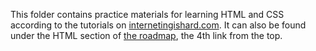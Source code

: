 This folder contains practice materials for learning HTML and CSS according to the tutorials on [internetingishard.com](https://www.internetingishard.com/html-and-css/). It can also be found under the HTML section of [the roadmap](https://roadmap.sh/frontend), the 4th link from the top.
